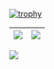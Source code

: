 <!-- [![trophy](https://github-profile-trophy.vercel.app/?username=shengbo-ma&theme=onedark)](https://github.com/shengbo-ma/github-profile-trophy) -->

[![trophy](https://github-profile-trophy.vercel.app/?username=shengbo-ma&column=7)](https://github.com/shengbo-ma)

| <img align="center" src="https://github-readme-stats.vercel.app/api?username=shengbo-ma&show_icons=true&hide_border=true" /> | <img align="center" src="https://github-readme-streak-stats.herokuapp.com?user=shengbo-ma&hide_border=true&date_format=M%20j%5B%2C%20Y%5D&ring=7EDDCF&fire=7EDDCF" /> |
| ------------------------------------------------------------ | ------------------------------------------------------------ |

![](https://komarev.com/ghpvc/?username=shengbo-ma&color=brightgreen)
